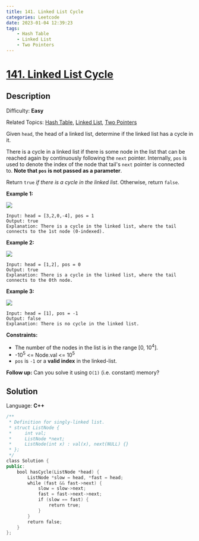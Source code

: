 ```yaml
---
title: 141. Linked List Cycle
categories: Leetcode
date: 2023-01-04 12:39:23
tags:
    - Hash Table
    - Linked List
    - Two Pointers
---
```


# [141\. Linked List Cycle](https://leetcode.com/problems/linked-list-cycle/)

## Description

Difficulty: **Easy**

Related Topics: [Hash Table](https://leetcode.com/tag/hash-table/), [Linked List](https://leetcode.com/tag/linked-list/), [Two Pointers](https://leetcode.com/tag/two-pointers/)

Given `head`, the head of a linked list, determine if the linked list has a cycle in it.

There is a cycle in a linked list if there is some node in the list that can be reached again by continuously following the `next` pointer. Internally, `pos` is used to denote the index of the node that tail's `next` pointer is connected to. **Note that `pos` is not passed as a parameter**.

Return `true` _if there is a cycle in the linked list_. Otherwise, return `false`.

**Example 1:**

![](https://assets.leetcode.com/uploads/2018/12/07/circularlinkedlist.png)

```text
Input: head = [3,2,0,-4], pos = 1
Output: true
Explanation: There is a cycle in the linked list, where the tail connects to the 1st node (0-indexed).
```

**Example 2:**

![](https://assets.leetcode.com/uploads/2018/12/07/circularlinkedlist_test2.png)

```text
Input: head = [1,2], pos = 0
Output: true
Explanation: There is a cycle in the linked list, where the tail connects to the 0th node.
```

**Example 3:**

![](https://assets.leetcode.com/uploads/2018/12/07/circularlinkedlist_test3.png)

```text
Input: head = [1], pos = -1
Output: false
Explanation: There is no cycle in the linked list.
```

**Constraints:**

* The number of the nodes in the list is in the range [0, 10<sup>4</sup>].
* -10<sup>5</sup> <= Node.val <= 10<sup>5</sup>
* `pos` is `-1` or a **valid index** in the linked-list.

**Follow up:** Can you solve it using `O(1)` (i.e. constant) memory?

## Solution

Language: **C++**

```C++
/**
 * Definition for singly-linked list.
 * struct ListNode {
 *     int val;
 *     ListNode *next;
 *     ListNode(int x) : val(x), next(NULL) {}
 * };
 */
class Solution {
public:
    bool hasCycle(ListNode *head) {
        ListNode *slow = head, *fast = head;
        while (fast && fast->next) {
            slow = slow->next;
            fast = fast->next->next;
            if (slow == fast) {
                return true;
            }
        }
        return false;
    }
};
```

